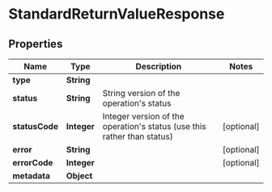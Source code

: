 

# StandardReturnValueResponse


## Properties

Name | Type | Description | Notes
------------ | ------------- | ------------- | -------------
**type** | **String** |  | 
**status** | **String** | String version of the operation&#39;s status | 
**statusCode** | **Integer** | Integer version of the operation&#39;s status (use this rather than status) |  [optional]
**error** | **String** |  |  [optional]
**errorCode** | **Integer** |  |  [optional]
**metadata** | **Object** |  | 



